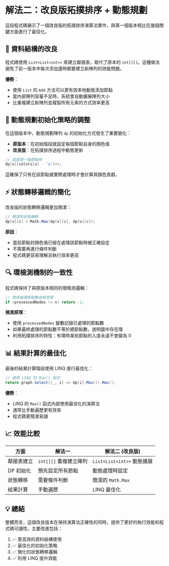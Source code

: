 # 解法二：改良版拓撲排序 + 動態規劃

這段程式碼展示了一個改良版的拓撲排序演算法實作，與第一個版本相比在幾個關鍵方面進行了最佳化。

## 🔧 資料結構的改良

程式碼使用 `List<List<int>>` 來建立鄰接表，取代了原本的 `int[][]`。這種做法避免了前一版本中每次添加邊時都要建立新陣列的效能問題。

**優勢**：

- 使用 `List` 的 `Add` 方法可以更有效率地動態添加節點
- 當內部陣列容量不足時，系統會自動擴展陣列大小
- 比重複建立新陣列並複製所有元素的方式效率更高

## 🎯 動態規劃初始化策略的調整

在這個版本中，動態規劃陣列 `dp` 的初始化方式發生了重要變化：

- **原版本**：在初始階段就設定每個節點自身的顏色值
- **改良版**：在拓撲排序過程中動態更新

```csharp
// 當處理一個節點時
dp[u][colors[u] - 'a']++;
```

這確保了只有在該節點被實際處理時才會計算其顏色貢獻。

## ⚡ 狀態轉移邏輯的簡化

改良版的狀態轉移邏輯更加簡潔：

```csharp
// 簡潔的狀態轉移
dp[v][c] = Math.Max(dp[v][c], dp[u][c]);
```

**原因**：

- 當前節點的顏色值已經在處理該節點時被正確設定
- 不需要再進行條件判斷
- 程式碼更容易理解且執行效率更高

## 🔍 環檢測機制的一致性

程式碼保持了與原版本相同的環檢測邏輯：

```csharp
// 使用處理節點數來檢測環
if (processedNodes != n) return -1;
```

**檢測原理**：

- 使用 `processedNodes` 變數記錄已處理的節點數
- 如果最終處理的節點數不等於總節點數，說明圖中存在環
- 利用拓撲排序的特性：有環時某些節點的入度永遠不會變為 0

## 📊 結果計算的最佳化

最後的結果計算階段使用 LINQ 進行最佳化：

```csharp
// 使用 LINQ 的 Max() 函式
return graph.Select((_, i) => dp[i].Max()).Max();
```

**優勢**：

- LINQ 的 `Max()` 函式內部使用最佳化的演算法
- 通常比手動遍歷更有效率
- 程式碼更簡潔易讀

## 📈 效能比較

| 方面     | 解法一              | 解法二 (改良版)              |
| ------ | ---------------- | ---------------------- |
| 鄰接表建立  | `int[][]` 重複建立陣列 | `List<List<int>>` 動態擴展 |
| DP 初始化 | 預先設定所有節點         | 動態處理時設定                |
| 狀態轉移   | 需要條件判斷           | 簡潔的 `Math.Max`         |
| 結果計算   | 手動遍歷             | LINQ 最佳化               |

## 💡 總結

整體而言，這個改良版本在保持演算法正確性的同時，提供了更好的執行效能和程式碼可讀性。主要改進包括：

1. ✅ 更高效的資料結構使用
2. ✅ 最佳化的初始化策略
3. ✅ 簡化的狀態轉移邏輯
4. ✅ 利用 LINQ 提升效能